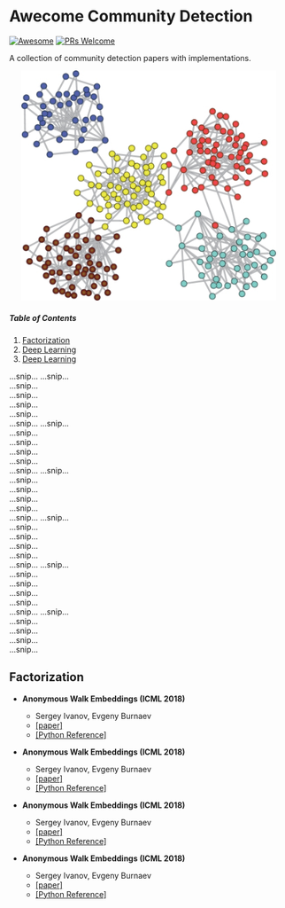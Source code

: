 # Awecome Community Detection
[![Awesome](https://cdn.rawgit.com/sindresorhus/awesome/d7305f38d29fed78fa85652e3a63e154dd8e8829/media/badge.svg)](https://github.com/sindresorhus/awesome)
[![PRs Welcome](https://img.shields.io/badge/PRs-welcome-brightgreen.svg?style=flat-square)](http://makeapullrequest.com)

A collection of community detection papers with implementations.

<p align="center">
  <img width="460" src="coms.png">
</p>


##### Table of Contents  
1. [Factorization](#factorization)  
2. [Deep Learning](#deep-learning)  
3. [Deep Learning](#deep-learning)

...snip...
...snip...    
...snip...    
...snip...    
...snip...    
...snip...    
...snip...
...snip...    
...snip...    
...snip...    
...snip...    
...snip...   
...snip...
...snip...    
...snip...    
...snip...    
...snip...    
...snip...   
...snip...
...snip...    
...snip...    
...snip...    
...snip...    
...snip...   
...snip...
...snip...    
...snip...    
...snip...    
...snip...    
...snip...   
...snip...
...snip...    
...snip...    
...snip...    
...snip...    
...snip...   
## Factorization
- **Anonymous Walk Embeddings (ICML 2018)**
  - Sergey Ivanov, Evgeny Burnaev
  - [[paper]](https://arxiv.org/pdf/1805.11921.pdf)
  - [[Python Reference]](https://github.com/nd7141/AWE)
  
- **Anonymous Walk Embeddings (ICML 2018)**
  - Sergey Ivanov, Evgeny Burnaev
  - [[paper]](https://arxiv.org/pdf/1805.11921.pdf)
  - [[Python Reference]](https://github.com/nd7141/AWE)
  
- **Anonymous Walk Embeddings (ICML 2018)**
  - Sergey Ivanov, Evgeny Burnaev
  - [[paper]](https://arxiv.org/pdf/1805.11921.pdf)
  - [[Python Reference]](https://github.com/nd7141/AWE)
  
- **Anonymous Walk Embeddings (ICML 2018)**
  - Sergey Ivanov, Evgeny Burnaev
  - [[paper]](https://arxiv.org/pdf/1805.11921.pdf)
  - [[Python Reference]](https://github.com/nd7141/AWE)
